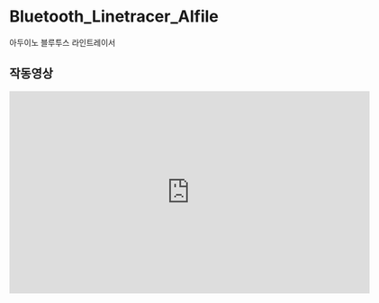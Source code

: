 # Bluetooth_Linetracer_AIfile
아두이노 블루투스 라인트레이서

**작동영상**
---  
<iframe width="640" height="360" src="https://youtu.be/vIZW05miXOs" frameborder="0" gesture="media" allowfullscreen=""></iframe>
